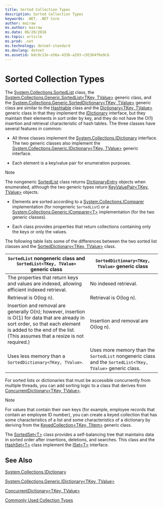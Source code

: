 ```yaml
---
title: Sorted Collection Types  
description: Sorted Collection Types  
keywords: .NET, .NET Core
author: mairaw
ms.author: mairaw
ms.date: 06/20/2016
ms.topic: article
ms.prod: .net
ms.technology: dotnet-standard
ms.devlang: dotnet
ms.assetid: bdc9c13e-e56a-433b-a293-c92364f6e9cb
---
```


# Sorted Collection Types  
 
 The [System.Collections.SortedList](https://docs.microsoft.com/dotnet/core/api/System.Collections.SortedList) class, the [System.Collections.Generic.SortedList&lt;TKey, TValue&gt;](https://docs.microsoft.com/dotnet/core/api/System.Collections.Generic.SortedList-2) generic class, and the [System.Collections.Generic.SortedDictionary&lt;TKey, TValue&gt;](https://docs.microsoft.com/dotnet/core/api/System.Collections.Generic.SortedDictionary-2) generic class are similar to the [Hashtable](https://docs.microsoft.com/dotnet/core/api/System.Collections.Hashtable) class and the [Dictionary&lt;TKey, TValue&gt;](https://docs.microsoft.com/dotnet/core/api/System.Collections.Generic.Dictionary-2) generic class in that they implement the [IDictionary](https://docs.microsoft.com/dotnet/core/api/System.Collections.IDictionary) interface, but they maintain their elements in sort order by key, and they do not have the O(1) insertion and retrieval characteristic of hash tables. The three classes have several features in common:  

 *   All three classes implement the [System.Collections.IDictionary](https://docs.microsoft.com/dotnet/core/api/System.Collections.IDictionary) interface. The two generic classes also implement the [System.Collections.Generic.IDictionary&lt;TKey, TValue&gt;](https://docs.microsoft.com/dotnet/core/api/System.Collections.Generic.IDictionary-2) generic interface.  
 
 *   Each element is a key/value pair for enumeration purposes.   
  
> [!NOTE]  
> The nongeneric [SortedList](https://docs.microsoft.com/dotnet/core/api/System.Collections.SortedList) class returns [DictionaryEntry](https://docs.microsoft.com/dotnet/core/api/System.Collections.DictionaryEntry) objects when enumerated, although the two generic types return [KeyValuePair&lt;TKey, TValue&gt;](https://docs.microsoft.com/dotnet/core/api/System.Collections.Generic.KeyValuePair-2) objects.  
   
*   Elements are sorted according to a [System.Collections.IComparer](https://docs.microsoft.com/dotnet/core/api/System.Collections.IComparer) implementation (for nongeneric `SortedList`) or a [System.Collections.Generic.IComparer&lt;T&gt;](https://docs.microsoft.com/dotnet/core/api/System.Collections.Generic.IComparer-1) implementation (for the two generic classes).  
   
 *   Each class provides properties that return collections containing only the keys or only the values.  
   
The following table lists some of the differences between the two sorted list classes and the [SortedDictionary<TKey, TValue>](https://docs.microsoft.com/dotnet/core/api/System.Collections.Generic.SortedDictionary-2) class.  
   
 `SortedList` nongeneric class and `SortedList<TKey, TValue>` generic class | `SortedDictionary<TKey, TValue>` generic class  
 --------------------------------------------------------------------------------- | ------------------------------  
 The properties that return keys and values are indexed, allowing efficient indexed retrieval. | No indexed retrieval.  
 Retrieval is O(log n). | Retrieval is O(log n).  
 Insertion and removal are generally O(n); however, insertion is O(1) for data that are already in sort order, so that each element is added to the end of the list. (This assumes that a resize is not required.) | Insertion and removal are O(log n).  
 Uses less memory than a `SortedDictionary<TKey, TValue>`. | Uses more memory than the `SortedList` nongeneric class and the `SortedList<TKey, TValue>` generic class.  
  
 For sorted lists or dictionaries that must be accessible concurrently from multiple threads, you can add sorting logic to a class that derives from [ConcurrentDictionary&lt;TKey, TValue&gt;](https://docs.microsoft.com/dotnet/core/api/System.Collections.Concurrent.ConcurrentDictionary-2).  
  
 > [!NOTE]  
 > For values that contain their own keys (for example, employee records that contain an employee ID number), you can create a keyed collection that has some characteristics of a list and some characteristics of a dictionary by deriving from the [KeyedCollection&lt;TKey, TItem&gt;]() generic class.  
   
 The [SortedSet&lt;T&gt;](https://docs.microsoft.com/dotnet/core/api/System.Collections.Generic.SortedSet-1) class provides a self-balancing tree that maintains data in sorted order after insertions, deletions, and searches. This class and the [HashSet&lt;T&gt;](https://docs.microsoft.com/dotnet/core/api/System.Collections.Generic.HashSet-1) class implement the [ISet&lt;T&gt;](https://docs.microsoft.com/dotnet/core/api/System.Collections.Generic.ISet-1) interface.  
   
## See Also  
  
[System.Collections.IDictionary](https://docs.microsoft.com/dotnet/core/api/System.Collections.IDictionary)  
   
[System.Collections.Generic.IDictionary&lt;TKey, TValue&gt;](https://docs.microsoft.com/dotnet/core/api/System.Collections.Generic.IDictionary-2)  
   
[ConcurrentDictionary&lt;TKey, TValue&gt;](https://docs.microsoft.com/dotnet/core/api/System.Collections.Concurrent.ConcurrentDictionary-2)  
 
[Commonly Used Collection Types](commonly-used-collection-types.md) 
